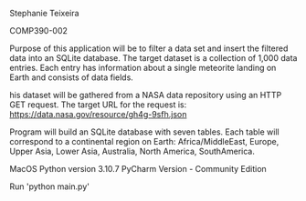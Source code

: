 Stephanie Teixeira

COMP390-002

Purpose of this application will be to filter a data set and insert the filtered data into an SQLite 
database. The target dataset is a collection of 1,000 data entries. Each entry has information about a single 
meteorite landing on Earth and consists of data fields.

his dataset will be gathered from a NASA data repository using an HTTP GET request. The target URL 
for the request is: 
https://data.nasa.gov/resource/gh4g-9sfh.json

Program will build an SQLite database with seven tables. Each table will correspond to a 
continental region on Earth: Africa/MiddleEast, Europe, Upper Asia, Lower Asia, Australia, North America, SouthAmerica.

MacOS 
Python version 3.10.7
PyCharm Version - Community Edition

Run 'python main.py'

